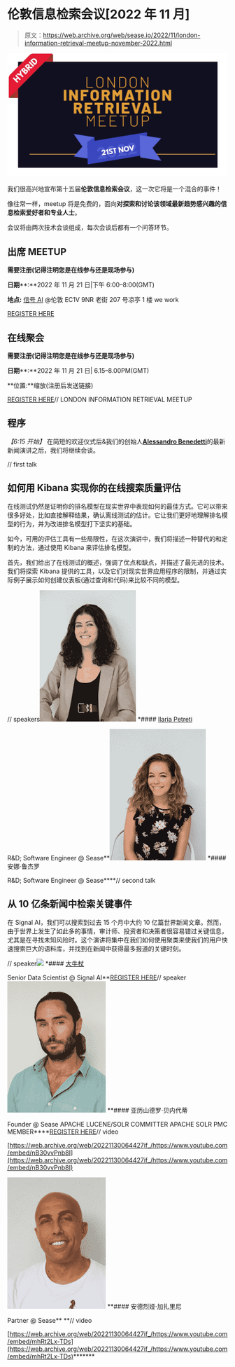 # 伦敦信息检索会议[2022 年 11 月]

> 原文：<https://web.archive.org/web/sease.io/2022/11/london-information-retrieval-meetup-november-2022.html>

![](img/5292e268e55d58a5b7dd276d84d1b58b.png)

我们很高兴地宣布第十五届**伦敦信息检索会议**，这一次它将是一个混合的事件！

像往常一样，meetup 将是免费的，面向**对探索和讨论该领域最新趋势感兴趣的信息检索爱好者和专业人士**。

会议将由两次技术会谈组成，每次会谈后都有一个问答环节。

## **出席 MEETUP**

**需要注册(记得注明您是在线参与还是现场参与)**

**日期****:**2022 年 11 月 21 日|下午 6:00–8:00(GMT)

**地点:** [信号 AI](https://web.archive.org/web/20221130064427/https://www.signal-ai.com/) @伦敦 EC1V 9NR 老街 207 号凉亭 1 楼 we work



[REGISTER HERE](https://web.archive.org/web/20221130064427/https://www.meetup.com/london-information-retrieval-meetup-group/events/289604957/)

## **在线聚会**

**需要注册(记得注明您是在线参与还是现场参与)**

**日期****:**2022 年 11 月 21 日| 6.15–8.00PM(GMT)

**位置:**缩放(注册后发送链接)



[REGISTER HERE](https://web.archive.org/web/20221130064427/https://www.meetup.com/london-information-retrieval-meetup-group/events/289604957/)// LONDON INFORMATION RETRIEVAL MEETUP

## 程序

*【6:15 开始】*
在简短的欢迎仪式后&我们的创始人[**Alessandro Benedetti**](https://web.archive.org/web/20221130064427/https://sease.io/alessandro-benedetti)的最新新闻演讲之后，我们将继续会谈。

// first talk

## 如何用 Kibana 实现你的在线搜索质量评估

在线测试仍然是证明你的排名模型在现实世界中表现如何的最佳方式。它可以带来很多好处，比如直接解释结果，确认离线测试的估计。它让我们更好地理解排名模型的行为，并为改进排名模型打下坚实的基础。

如今，可用的评估工具有一些局限性，在这次演讲中，我们将描述一种替代的和定制的方法，通过使用 Kibana 来评估排名模型。

首先，我们给出了在线测试的概述，强调了优点和缺点，并描述了最先进的技术。我们将探索 Kibana 提供的工具，以及它们对现实世界应用程序的限制，并通过实际例子展示如何创建仪表板(通过查询和代码)来比较不同的模型。

// speakers![Ilaria Petreti](img/ec81f50acb77658f2b390b77e9a6e448.png)[](https://web.archive.org/web/20221130064427/https://www.linkedin.com/in/ilaria-petreti-422119104/) *#### [Ilaria Petreti](https://web.archive.org/web/20221130064427/https://sease.io/ilaria-petreti)

R&D; Software Engineer @ Sease**![](img/800846f6649fdc6f80cc49deb2c1b75f.png)[](https://web.archive.org/web/20221130064427/https://www.linkedin.com/in/anna-ruggero-482902153/) *#### 安娜·鲁杰罗

R&D; Software Engineer @ Sease****// second talk

## 从 10 亿条新闻中检索关键事件

在 Signal AI，我们可以搜索到过去 15 个月中大约 10 亿篇世界新闻文章。然而，由于世界上发生了如此多的事情，审计师、投资者和决策者很容易错过关键信息，尤其是在寻找未知风险时。这个演讲将集中在我们如何使用聚类来使我们的用户快速搜索巨大的语料库，并找到在新闻中获得最多报道的关键时刻。

// speaker![](img/dc107f0c5fc352b3f9900ec7a7e7f407.png)[](https://web.archive.org/web/20221130064427/https://www.linkedin.com/in/daniel-staff-910a046b/) *#### [大牛杖](#)

Senior Data Scientist @ Signal AI**[REGISTER HERE](https://web.archive.org/web/20221130064427/https://www.meetup.com/london-information-retrieval-meetup-group/events/289604957/)// speaker![](img/508a5833b9254dba6f0f44d6e8b3e227.png)[](https://web.archive.org/web/20221130064427/https://twitter.com/AlexBenedetti)*[](https://web.archive.org/web/20221130064427/https://www.linkedin.com/in/alexbenedetti/)* **#### 亚历山德罗·贝内代蒂

Founder @ Sease
APACHE LUCENE/SOLR COMMITTER
APACHE SOLR PMC MEMBER****[REGISTER HERE](https://web.archive.org/web/20221130064427/https://community.codemotion.com/london-information-retrieval-meetup/meetups/roma-meetup-aperitech-di-settembre-2022-di-london-information-retrieval-meetup?_ga=2.111379085.886730298.1662381893-610769985.1657807640)// video

[https://web.archive.org/web/20221130064427if_/https://www.youtube.com/embed/nB30vvPnb8I](https://web.archive.org/web/20221130064427if_/https://www.youtube.com/embed/nB30vvPnb8I)

![](img/cedae0cbef5824ea7c680629a202558e.png)[](https://web.archive.org/web/20221130064427/https://twitter.com/agazzarini)*[](https://web.archive.org/web/20221130064427/https://www.linkedin.com/in/andreagazzarini/)* **#### 安德烈娅·加扎里尼

Partner @ Sease** **// video

[https://web.archive.org/web/20221130064427if_/https://www.youtube.com/embed/mhRt2Lx-TDs](https://web.archive.org/web/20221130064427if_/https://www.youtube.com/embed/mhRt2Lx-TDs)*******